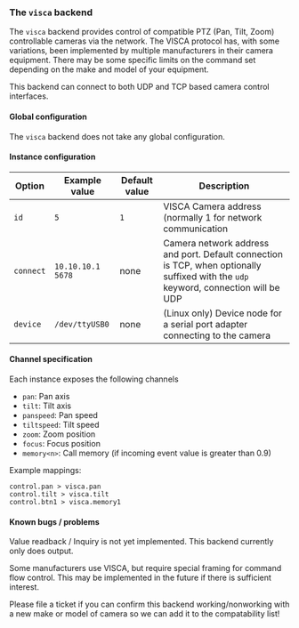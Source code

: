 ### The `visca` backend

The `visca` backend provides control of compatible PTZ (Pan, Tilt, Zoom) controllable cameras
via the network. The VISCA protocol has, with some variations, been implemented by multiple manufacturers
in their camera equipment. There may be some specific limits on the command set depending on the make
and model of your equipment.

This backend can connect to both UDP and TCP based camera control interfaces.

#### Global configuration

The `visca` backend does not take any global configuration.

#### Instance configuration

| Option	| Example value		| Default value 	| Description							|
|---------------|-----------------------|-----------------------|---------------------------------------------------------------|
| `id`		| `5`			| `1`			| VISCA Camera address (normally 1 for network communication	|
| `connect`	| `10.10.10.1 5678`	| none			| Camera network address and port. Default connection is TCP, when optionally suffixed with the `udp` keyword, connection will be UDP |
| `device`	| `/dev/ttyUSB0`	| none			| (Linux only) Device node for a serial port adapter connecting to the camera |

#### Channel specification

Each instance exposes the following channels

* `pan`: Pan axis
* `tilt`: Tilt axis
* `panspeed`: Pan speed
* `tiltspeed`: Tilt speed
* `zoom`: Zoom position
* `focus`: Focus position
* `memory<n>`: Call memory <n> (if incoming event value is greater than 0.9)

Example mappings:

```
control.pan > visca.pan
control.tilt > visca.tilt
control.btn1 > visca.memory1
```

#### Known bugs / problems

Value readback / Inquiry is not yet implemented. This backend currently only does output.

Some manufacturers use VISCA, but require special framing for command flow control. This may be implemented
in the future if there is sufficient interest.

Please file a ticket if you can confirm this backend working/nonworking with a new make or model
of camera so we can add it to the compatability list!
